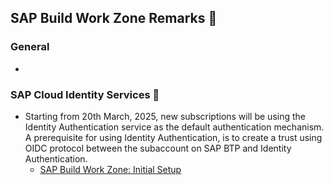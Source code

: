 ## SAP Build Work Zone Remarks 📝

### General
- []()

### SAP Cloud Identity Services 📰
- Starting from 20th March, 2025, new subscriptions will be using the Identity Authentication service as the default authentication mechanism. A prerequisite for using Identity Authentication, is to create a trust using OIDC protocol between the subaccount on SAP BTP and Identity Authentication.
  - [SAP Build Work Zone: Initial Setup](https://help.sap.com/docs/build-work-zone-standard-edition/sap-build-work-zone-standard-edition/initial-setup?locale=en-US)

